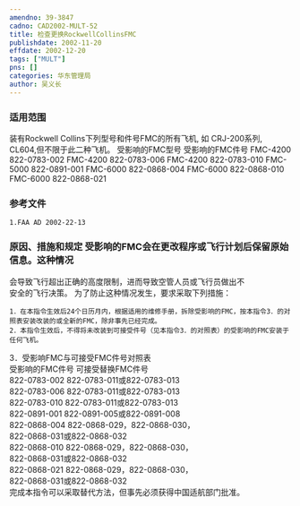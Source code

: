 ```yaml
---
amendno: 39-3847  
cadno: CAD2002-MULT-52  
title: 检查更换RockwellCollinsFMC  
publishdate: 2002-11-20  
effdate: 2002-12-20  
tags: ["MULT"]  
pns: []  
categories: 华东管理局  
author: 吴义长  
---
```

  
### 适用范围  
装有Rockwell Collins下列型号和件号FMC的所有飞机, 如
CRJ-200系列, CL604,但不限于此二种飞机。     受影响的FMC型号  受影响的FMC件号 FMC-4200 822-0783-002 FMC-4200 822-0783-006 FMC-4200 822-0783-010 FMC-5000 822-0891-001 FMC-6000 822-0868-004 FMC-6000 822-0868-010 FMC-6000 822-0868-021  
  
<!--more-->  
### 参考文件  
    1.FAA AD 2002-22-13  
  
### 原因、措施和规定 受影响的FMC会在更改程序或飞行计划后保留原始信息。这种情况  
会导致飞行超出正确的高度限制，进而导致空管人员或飞行员做出不  
安全的飞行决策。     为了防止这种情况发生，要求采取下列措施：  
      
    1．在本指令生效后24个日历月内，根据适用的维修手册，拆除受影响的FMC，按本指令3．的对照表安装改装的或全新的FMC，除非事先已经完成。  
    2．本指令生效后，不得将未改装到可接受件号（见本指令3．的对照表）的受影响的FMC安装于任何飞机。  
  
3．受影响FMC与可接受FMC件号对照表  
受影响的FMC件号  可接受替换FMC件号  
822-0783-002  822-0783-011或822-0783-013  
822-0783-006  822-0783-011或822-0783-013  
822-0783-010  822-0783-011或822-0783-013  
822-0891-001  822-0891-005或822-0891-008  
822-0868-004  822-0868-029，822-0868-030，  
                         822-0868-031或822-0868-032  
822-0868-010  822-0868-029，822-0868-030，  
                         822-0868-031或822-0868-032  
822-0868-021  822-0868-029，822-0868-030，  
                         822-0868-031或822-0868-032  
    完成本指令可以采取替代方法，但事先必须获得中国适航部门批准。  

